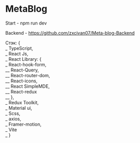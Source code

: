 # MetaBlog
Start - npm run dev


Backend - https://github.com/zxcivan07/Meta-blog-Backend


Стэк: { <br />_
        TypeScript, <br />_
        React Js, <br />_
        React Library: { <br />_
          React-hook-form, <br />__
          React-Query,  <br />__
          React-router-dom, <br />__
          React-icons, <br />__
          React SimpleMDE, <br />__
          React-redux <br />__
        }, <br />_
        Redux Toolkit, <br />_
        Material ui, <br />_ 
        Scss, <br />_
        axios, <br />_
        Framer-motion, <br />_
        Vite <br />_
} 
